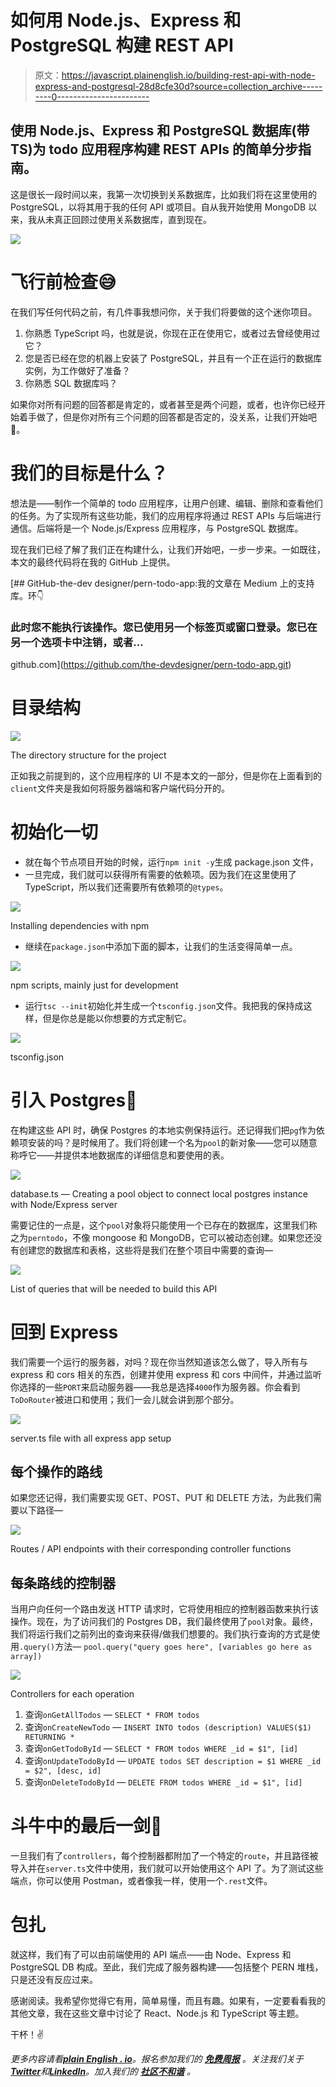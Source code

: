 # 如何用 Node.js、Express 和 PostgreSQL 构建 REST API

> 原文：<https://javascript.plainenglish.io/building-rest-api-with-node-express-and-postgresql-28d8cfe30d?source=collection_archive---------0----------------------->

## 使用 Node.js、Express 和 PostgreSQL 数据库(带 TS)为 todo 应用程序构建 REST APIs 的简单分步指南。

这是很长一段时间以来，我第一次切换到关系数据库，比如我们将在这里使用的 PostgreSQL，以将其用于我的任何 API 或项目。自从我开始使用 MongoDB 以来，我从未真正回顾过使用关系数据库，直到现在。

![](img/cce881561b902fe5ea84a0cd19f36f76.png)

# 飞行前检查😅

在我们写任何代码之前，有几件事我想问你，关于我们将要做的这个迷你项目。

1.  你熟悉 TypeScript 吗，也就是说，你现在正在使用它，或者过去曾经使用过它？
2.  您是否已经在您的机器上安装了 PostgreSQL，并且有一个正在运行的数据库实例，为工作做好了准备？
3.  你熟悉 SQL 数据库吗？

如果你对所有问题的回答都是肯定的，或者甚至是两个问题，或者，也许你已经开始着手做了，但是你对所有三个问题的回答都是否定的，没关系，让我们开始吧🚀。

# 我们的目标是什么？

想法是——制作一个简单的 todo 应用程序，让用户创建、编辑、删除和查看他们的任务。为了实现所有这些功能，我们的应用程序将通过 REST APIs 与后端进行通信。后端将是一个 Node.js/Express 应用程序，与 PostgreSQL 数据库。

现在我们已经了解了我们正在构建什么，让我们开始吧，一步一步来。一如既往，本文的最终代码将在我的 GitHub 上提供。

[](https://github.com/the-devdesigner/pern-todo-app.git) [## GitHub-the-dev designer/pern-todo-app:我的文章在 Medium 上的支持库。环👇

### 此时您不能执行该操作。您已使用另一个标签页或窗口登录。您已在另一个选项卡中注销，或者…

github.com](https://github.com/the-devdesigner/pern-todo-app.git) 

# 目录结构

![](img/add53b22cd9e3d7c487592c16d1f6f7e.png)

The directory structure for the project

正如我之前提到的，这个应用程序的 UI 不是本文的一部分，但是你在上面看到的`client`文件夹是我如何将服务器端和客户端代码分开的。

# 初始化一切

*   就在每个节点项目开始的时候，运行`npm init -y`生成 package.json 文件，
*   一旦完成，我们就可以获得所有需要的依赖项。因为我们在这里使用了 TypeScript，所以我们还需要所有依赖项的`@types`。

![](img/2f59d88ecbace7290dd21a12f21304ee.png)

Installing dependencies with npm

*   继续在`package.json`中添加下面的脚本，让我们的生活变得简单一点。

![](img/68d962b719c409f30044aaabd73e4159.png)

npm scripts, mainly just for development

*   运行`tsc --init`初始化并生成一个`tsconfig.json`文件。我把我的保持成这样，但是你总是能以你想要的方式定制它。

![](img/e488421f482dcfa476db9c831ce5cf75.png)

tsconfig.json

# 引入 Postgres🐘

在构建这些 API 时，确保 Postgres 的本地实例保持运行。还记得我们把`pg`作为依赖项安装的吗？是时候用了。我们将创建一个名为`pool`的新对象——您可以随意称呼它——并提供本地数据库的详细信息和要使用的表。

![](img/48b1ac2a01133197b3f9f2a3d56dd574.png)

database.ts — Creating a pool object to connect local postgres instance with Node/Express server

需要记住的一点是，这个`pool`对象将只能使用一个已存在的数据库，这里我们称之为`perntodo`，不像 mongoose 和 MongoDB，它可以被动态创建。如果您还没有创建您的数据库和表格，这些将是我们在整个项目中需要的查询—

![](img/3152c1d2eefe32883d94b393158cd89f.png)

List of queries that will be needed to build this API

# 回到 Express

我们需要一个运行的服务器，对吗？现在你当然知道该怎么做了，导入所有与 express 和 cors 相关的东西，创建并使用 express 和 cors 中间件，并通过监听你选择的一些`PORT`来启动服务器——我总是选择`4000`作为服务器。你会看到`ToDoRouter`被进口和使用；我们一会儿就会讲到那个部分。

![](img/4e3af1fbc35a872220b0b166328fd707.png)

server.ts file with all express app setup

## 每个操作的路线

如果您还记得，我们需要实现 GET、POST、PUT 和 DELETE 方法，为此我们需要以下路径—

![](img/833aed2e435c32f57408b61d350d7d1a.png)

Routes / API endpoints with their corresponding controller functions

## 每条路线的控制器

当用户向任何一个路由发送 HTTP 请求时，它将使用相应的控制器函数来执行该操作。现在，为了访问我们的 Postgres DB，我们最终使用了`pool`对象。最终，我们将运行我们之前列出的查询来获得/做我们想要的。我们执行查询的方式是使用`.query()`方法— `pool.query("query goes here", [variables go here as array])`

![](img/454793c2af67b2b79043a42f5a2f5944.png)

Controllers for each operation

1.  查询`onGetAllTodos` — `SELECT * FROM todos`
2.  查询`onCreateNewTodo` — `INSERT INTO todos (description) VALUES($1) RETURNING *`
3.  查询`onGetTodoById` — `SELECT * FROM todos WHERE _id = $1", [id]`
4.  查询`onUpdateTodoById` — `UPDATE todos SET description = $1 WHERE _id = $2", [desc, id]`
5.  查询`onDeleteTodoById` — `DELETE FROM todos WHERE _id = $1", [id]`

# 斗牛中的最后一剑🤞

一旦我们有了`controllers`，每个控制器都附加了一个特定的`route`，并且路径被导入并在`server.ts`文件中使用，我们就可以开始使用这个 API 了。为了测试这些端点，你可以使用 Postman，或者像我一样，使用一个`.rest`文件。

# 包扎

就这样，我们有了可以由前端使用的 API 端点——由 Node、Express 和 PostgreSQL DB 构成。至此，我们完成了服务器构建——包括整个 PERN 堆栈，只是还没有反应过来。

感谢阅读。我希望你觉得它有用，简单易懂，而且有趣。如果有，一定要看看我的其他文章，我在这些文章中讨论了 React、Node.js 和 TypeScript 等主题。

干杯！✌️

*更多内容请看*[***plain English . io***](https://plainenglish.io/)*。报名参加我们的* [***免费周报***](http://newsletter.plainenglish.io/) *。关注我们关于*[***Twitter***](https://twitter.com/inPlainEngHQ)*和*[***LinkedIn***](https://www.linkedin.com/company/inplainenglish/)*。加入我们的* [***社区不和谐***](https://discord.gg/GtDtUAvyhW) *。*